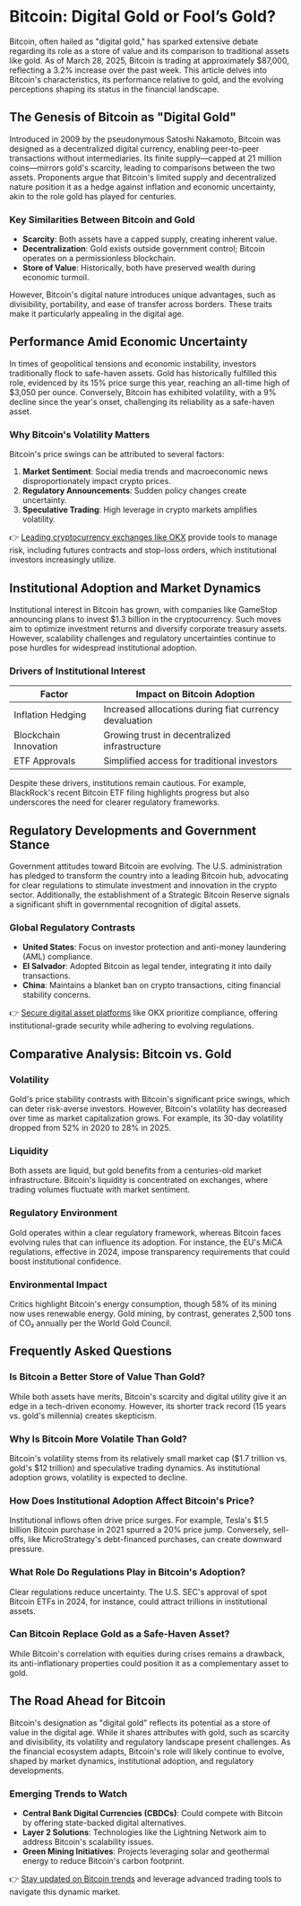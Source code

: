 # Bitcoin: Digital Gold or Fool’s Gold?

Bitcoin, often hailed as "digital gold," has sparked extensive debate regarding its role as a store of value and its comparison to traditional assets like gold. As of March 28, 2025, Bitcoin is trading at approximately $87,000, reflecting a 3.2% increase over the past week. This article delves into Bitcoin's characteristics, its performance relative to gold, and the evolving perceptions shaping its status in the financial landscape.

## The Genesis of Bitcoin as "Digital Gold"

Introduced in 2009 by the pseudonymous Satoshi Nakamoto, Bitcoin was designed as a decentralized digital currency, enabling peer-to-peer transactions without intermediaries. Its finite supply—capped at 21 million coins—mirrors gold's scarcity, leading to comparisons between the two assets. Proponents argue that Bitcoin's limited supply and decentralized nature position it as a hedge against inflation and economic uncertainty, akin to the role gold has played for centuries.

### Key Similarities Between Bitcoin and Gold  
- **Scarcity**: Both assets have a capped supply, creating inherent value.  
- **Decentralization**: Gold exists outside government control; Bitcoin operates on a permissionless blockchain.  
- **Store of Value**: Historically, both have preserved wealth during economic turmoil.  

However, Bitcoin's digital nature introduces unique advantages, such as divisibility, portability, and ease of transfer across borders. These traits make it particularly appealing in the digital age.

## Performance Amid Economic Uncertainty  

In times of geopolitical tensions and economic instability, investors traditionally flock to safe-haven assets. Gold has historically fulfilled this role, evidenced by its 15% price surge this year, reaching an all-time high of $3,050 per ounce. Conversely, Bitcoin has exhibited volatility, with a 9% decline since the year's onset, challenging its reliability as a safe-haven asset.

### Why Bitcoin's Volatility Matters  
Bitcoin's price swings can be attributed to several factors:  
1. **Market Sentiment**: Social media trends and macroeconomic news disproportionately impact crypto prices.  
2. **Regulatory Announcements**: Sudden policy changes create uncertainty.  
3. **Speculative Trading**: High leverage in crypto markets amplifies volatility.  

👉 [Leading cryptocurrency exchanges like OKX](https://bit.ly/okx-bonus) provide tools to manage risk, including futures contracts and stop-loss orders, which institutional investors increasingly utilize.

## Institutional Adoption and Market Dynamics  

Institutional interest in Bitcoin has grown, with companies like GameStop announcing plans to invest $1.3 billion in the cryptocurrency. Such moves aim to optimize investment returns and diversify corporate treasury assets. However, scalability challenges and regulatory uncertainties continue to pose hurdles for widespread institutional adoption.

### Drivers of Institutional Interest  
| Factor                | Impact on Bitcoin Adoption |  
|-----------------------|----------------------------|  
| Inflation Hedging     | Increased allocations during fiat currency devaluation |  
| Blockchain Innovation | Growing trust in decentralized infrastructure |  
| ETF Approvals         | Simplified access for traditional investors |  

Despite these drivers, institutions remain cautious. For example, BlackRock's recent Bitcoin ETF filing highlights progress but also underscores the need for clearer regulatory frameworks.

## Regulatory Developments and Government Stance  

Government attitudes toward Bitcoin are evolving. The U.S. administration has pledged to transform the country into a leading Bitcoin hub, advocating for clear regulations to stimulate investment and innovation in the crypto sector. Additionally, the establishment of a Strategic Bitcoin Reserve signals a significant shift in governmental recognition of digital assets.

### Global Regulatory Contrasts  
- **United States**: Focus on investor protection and anti-money laundering (AML) compliance.  
- **El Salvador**: Adopted Bitcoin as legal tender, integrating it into daily transactions.  
- **China**: Maintains a blanket ban on crypto transactions, citing financial stability concerns.  

👉 [Secure digital asset platforms](https://bit.ly/okx-bonus) like OKX prioritize compliance, offering institutional-grade security while adhering to evolving regulations.

## Comparative Analysis: Bitcoin vs. Gold  

### Volatility  
Gold's price stability contrasts with Bitcoin's significant price swings, which can deter risk-averse investors. However, Bitcoin's volatility has decreased over time as market capitalization grows. For example, its 30-day volatility dropped from 52% in 2020 to 28% in 2025.

### Liquidity  
Both assets are liquid, but gold benefits from a centuries-old market infrastructure. Bitcoin's liquidity is concentrated on exchanges, where trading volumes fluctuate with market sentiment.

### Regulatory Environment  
Gold operates within a clear regulatory framework, whereas Bitcoin faces evolving rules that can influence its adoption. For instance, the EU's MiCA regulations, effective in 2024, impose transparency requirements that could boost institutional confidence.

### Environmental Impact  
Critics highlight Bitcoin's energy consumption, though 58% of its mining now uses renewable energy. Gold mining, by contrast, generates 2,500 tons of CO₂ annually per the World Gold Council.

## Frequently Asked Questions  

### Is Bitcoin a Better Store of Value Than Gold?  
While both assets have merits, Bitcoin's scarcity and digital utility give it an edge in a tech-driven economy. However, its shorter track record (15 years vs. gold's millennia) creates skepticism.

### Why Is Bitcoin More Volatile Than Gold?  
Bitcoin's volatility stems from its relatively small market cap ($1.7 trillion vs. gold's $12 trillion) and speculative trading dynamics. As institutional adoption grows, volatility is expected to decline.

### How Does Institutional Adoption Affect Bitcoin's Price?  
Institutional inflows often drive price surges. For example, Tesla's $1.5 billion Bitcoin purchase in 2021 spurred a 20% price jump. Conversely, sell-offs, like MicroStrategy's debt-financed purchases, can create downward pressure.

### What Role Do Regulations Play in Bitcoin's Adoption?  
Clear regulations reduce uncertainty. The U.S. SEC's approval of spot Bitcoin ETFs in 2024, for instance, could attract trillions in institutional assets.

### Can Bitcoin Replace Gold as a Safe-Haven Asset?  
While Bitcoin's correlation with equities during crises remains a drawback, its anti-inflationary properties could position it as a complementary asset to gold.

## The Road Ahead for Bitcoin  

Bitcoin's designation as "digital gold" reflects its potential as a store of value in the digital age. While it shares attributes with gold, such as scarcity and divisibility, its volatility and regulatory landscape present challenges. As the financial ecosystem adapts, Bitcoin's role will likely continue to evolve, shaped by market dynamics, institutional adoption, and regulatory developments.

### Emerging Trends to Watch  
- **Central Bank Digital Currencies (CBDCs)**: Could compete with Bitcoin by offering state-backed digital alternatives.  
- **Layer 2 Solutions**: Technologies like the Lightning Network aim to address Bitcoin's scalability issues.  
- **Green Mining Initiatives**: Projects leveraging solar and geothermal energy to reduce Bitcoin's carbon footprint.  

👉 [Stay updated on Bitcoin trends](https://bit.ly/okx-bonus) and leverage advanced trading tools to navigate this dynamic market.